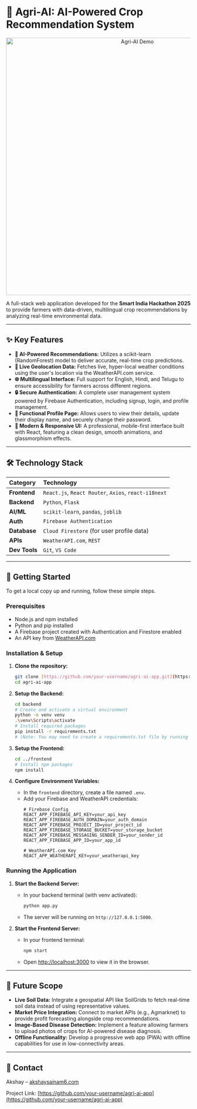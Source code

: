 # 🌱 Agri-AI: AI-Powered Crop Recommendation System

<p align="center">
  <img src="https://i.imgur.com/your-demo-gif-url.gif" alt="Agri-AI Demo" width="700"/>
  </p>

A full-stack web application developed for the **Smart India Hackathon 2025** to provide farmers with data-driven, multilingual crop recommendations by analyzing real-time environmental data.

---

## ✨ Key Features

* **🤖 AI-Powered Recommendations:** Utilizes a scikit-learn (RandomForest) model to deliver accurate, real-time crop predictions.
* **📍 Live Geolocation Data:** Fetches live, hyper-local weather conditions using the user's location via the WeatherAPI.com service.
* **🌐 Multilingual Interface:** Full support for English, Hindi, and Telugu to ensure accessibility for farmers across different regions.
* **🔒 Secure Authentication:** A complete user management system powered by Firebase Authentication, including signup, login, and profile management.
* **👤 Functional Profile Page:** Allows users to view their details, update their display name, and securely change their password.
* **📱 Modern & Responsive UI:** A professional, mobile-first interface built with React, featuring a clean design, smooth animations, and glassmorphism effects.

---

## 🛠️ Technology Stack

| Category      | Technology                                                                                                  |
| :------------ | :---------------------------------------------------------------------------------------------------------- |
| **Frontend** | `React.js`, `React Router`, `Axios`, `react-i18next`                                                          |
| **Backend** | `Python`, `Flask`                                                                                           |
| **AI/ML** | `scikit-learn`, `pandas`, `joblib`                                                                            |
| **Auth** | `Firebase Authentication`                                                                                   |
| **Database** | `Cloud Firestore` (for user profile data)                                                                   |
| **APIs** | `WeatherAPI.com`, `REST`                                                                                    |
| **Dev Tools** | `Git`, `VS Code`                                                                                            |

---

## 🚀 Getting Started

To get a local copy up and running, follow these simple steps.

### Prerequisites

* Node.js and npm installed
* Python and pip installed
* A Firebase project created with Authentication and Firestore enabled
* An API key from [WeatherAPI.com](https://www.weatherapi.com/)

### Installation & Setup

1.  **Clone the repository:**
    ```sh
    git clone [https://github.com/your-username/agri-ai-app.git](https://github.com/your-username/agri-ai-app.git)
    cd agri-ai-app
    ```

2.  **Setup the Backend:**
    ```sh
    cd backend
    # Create and activate a virtual environment
    python -m venv venv
    .\venv\Scripts\activate
    # Install required packages
    pip install -r requirements.txt 
    # (Note: You may need to create a requirements.txt file by running 'pip freeze > requirements.txt')
    ```

3.  **Setup the Frontend:**
    ```sh
    cd ../frontend
    # Install npm packages
    npm install
    ```

4.  **Configure Environment Variables:**
    * In the `frontend` directory, create a file named `.env`.
    * Add your Firebase and WeatherAPI credentials:
        ```
        # Firebase Config
        REACT_APP_FIREBASE_API_KEY=your_api_key
        REACT_APP_FIREBASE_AUTH_DOMAIN=your_auth_domain
        REACT_APP_FIREBASE_PROJECT_ID=your_project_id
        REACT_APP_FIREBASE_STORAGE_BUCKET=your_storage_bucket
        REACT_APP_FIREBASE_MESSAGING_SENDER_ID=your_sender_id
        REACT_APP_FIREBASE_APP_ID=your_app_id
        
        # WeatherAPI.com Key
        REACT_APP_WEATHERAPI_KEY=your_weatherapi_key
        ```

### Running the Application

1.  **Start the Backend Server:**
    * In your backend terminal (with venv activated):
        ```sh
        python app.py
        ```
    * The server will be running on `http://127.0.0.1:5000`.

2.  **Start the Frontend Server:**
    * In your frontend terminal:
        ```sh
        npm start
        ```
    * Open [http://localhost:3000](http://localhost:3000) to view it in the browser.

---

## 🔮 Future Scope

* **Live Soil Data:** Integrate a geospatial API like SoilGrids to fetch real-time soil data instead of using representative values.
* **Market Price Integration:** Connect to market APIs (e.g., Agmarknet) to provide profit forecasting alongside crop recommendations.
* **Image-Based Disease Detection:** Implement a feature allowing farmers to upload photos of crops for AI-powered disease diagnosis.
* **Offline Functionality:** Develop a progressive web app (PWA) with offline capabilities for use in low-connectivity areas.

---

## 🤝 Contact

Akshay – [akshaysainam6.com](mailto:akshaysainam6.com)

Project Link: [https://github.com/your-username/agri-ai-app](https://github.com/your-username/agri-ai-app)
